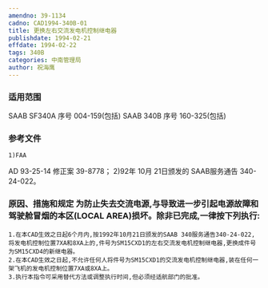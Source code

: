 ```yaml
---
amendno: 39-1134
cadno: CAD1994-340B-01
title: 更换左右交流发电机控制继电器
publishdate: 1994-02-21
effdate: 1994-02-22
tags: 340B
categories: 中南管理局
author: 祝海鹰
---
```


### 适用范围 
SAAB SF340A 序号 004-159(包括)     SAAB 340B 序号 160-325(包括)

<!--more-->
### 参考文件
    1)FAA 
AD 93-25-14 修正案 39-8778；
 2)92年 
10月 21日颁发的 SAAB服务通告 340-24-022。

### 原因、措施和规定 为防止失去交流电源,与导致进一步引起电源故障和驾驶舱冒烟的本区(LOCAL AREA)损坏。除非已完成,一律按下列执行: 
    1.在本CAD生效之日起6个月内,按1992年10月21日颁发的SAAB 340服务通告340-24-022,将发电机控制位置7XA和8XA上的,件号为SM15CXD1的左右交流发电机控制继电器,更换成件号为SM15CXD4的新继电器。 
    2.在本CAD生效之日起,不允许任何人将件号为SM15CXD1的交流发电机控制继电器,装在任何一架飞机的发电机控制位置7XA或8XA上。 
    3.执行本指令可采用替代方法或调整执行时间,但必须经适航部门的批准。

    
